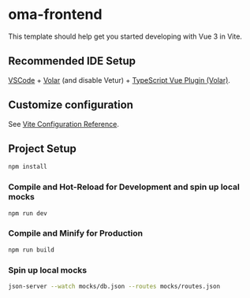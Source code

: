 # oma-frontend

This template should help get you started developing with Vue 3 in Vite.

## Recommended IDE Setup

[VSCode](https://code.visualstudio.com/) + [Volar](https://marketplace.visualstudio.com/items?itemName=Vue.volar) (and disable Vetur) + [TypeScript Vue Plugin (Volar)](https://marketplace.visualstudio.com/items?itemName=Vue.vscode-typescript-vue-plugin).

## Customize configuration

See [Vite Configuration Reference](https://vitejs.dev/config/).





## Project Setup

```sh
npm install
```

### Compile and Hot-Reload for Development and spin up local mocks

```sh
npm run dev
```

### Compile and Minify for Production

```sh
npm run build
```


### Spin up local mocks

```sh
json-server --watch mocks/db.json --routes mocks/routes.json
```


